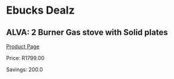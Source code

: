 
# Ebucks Dealz
## ALVA: 2 Burner Gas stove with Solid plates
[Product Page](https://www.ebucks.com/web/shop/productSelected.do?prodId=995572711&catId=714962196)

Price: R1799.00

Savings: 200.0


	